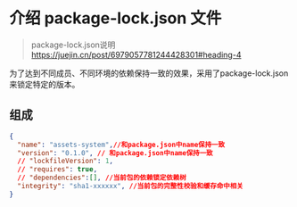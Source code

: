 # 介绍 package-lock.json 文件

> package-lock.json说明
> <https://juejin.cn/post/6979057781244428301#heading-4>

为了达到不同成员、不同环境的依赖保持一致的效果，采用了package-lock.json来锁定特定的版本。

## 组成

```json
{
  "name": "assets-system",//和package.json中name保持一致
  "version": "0.1.0", // 和package.json中name保持一致
  // "lockfileVersion": 1,
  // "requires": true,
  // "dependencies":[], //当前包的依赖锁定依赖树
  "integrity": "sha1-xxxxxx", //当前包的完整性校验和缓存命中相关
}
```
